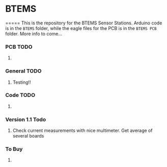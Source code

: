 # BTEMS
=====
This is the repository for the BTEMS Sensor Stations. Arduino code is in the ```BTEMS``` folder, while the eagle files for the PCB is in the ```BTEMS PCB``` folder. More info to come...

### PCB TODO
1.

### General TODO
1. Testing!!

### Code TODO
1. 

### Version 1.1 Todo
1. Check current measurements with nice multimeter. Get average of several boards

### To Buy
1.
